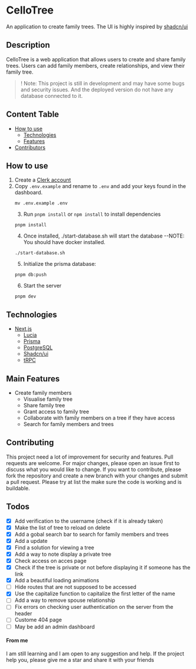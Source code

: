 # CelloTree
An application to create family trees. The UI is highly inspired by
[shadcn/ui](https://ui.shadcn.com/)

## Description
CelloTree is a web  application that allows users to create and share family trees.
Users can add family members, create relationships, and view their family tree.

>! Note:
> This project is still in development and may have some bugs and security issues.
> And the deployed version do not have any database connected to it.

## Content Table
- [How to use](#how-to-use)
    - [Technologies](#technologies)
    - [Features](#features)
- [Contributors](#contributing)



## How to use

1. Create a [Clerk account](https://dashboard.clerk.dev/sign-up)
2. Copy `.env.example` and rename to `.env` and add your keys found in the dashboard.
    ```
    mv .env.example .env
    ```
    3. Run `pnpm install` or `npm install` to install dependencies
    ```
    pnpm install
    ```
    4. Once installed, ./start-database.sh will start the database
    --NOTE: You should have docker installed.
    ```
    ./start-database.sh
    ```
    5. Initialize the prisma database:
    ```
    pnpm db:push
    ```
    6. Start the server
    ```
    pnpm dev
    ```

## Technologies
- [Next.js](https://nextjs.org/)
    - [Lucia](https://lucia-auth.com/)
    - [Prisma](https://www.prisma.io/)
    - [PostgreSQL](https://www.postgresql.org/)
    - [Shadcn/ui](https://ui.shadcn.com/)
    - [tRPC](https://trpc.io/)


## Main Features
- Create family members
    - Visualise family tree
    - Share family tree
    - Grant access to family tree
    - Collaborate with family members on a tree if they have access
    - Search for family members and trees

## Contributing

This project need a lot of improvement for security and features.
Pull requests are welcome. For major changes, please open an issue first
to discuss what you would like to change.
If you want to contribute, please fork the repository and create a new branch
with your changes and submit a pull request.
Please try at list the make sure the code is working and is buildable.

## Todos

- [x] Add verification to the username (check if it is already taken)
- [x] Make the list of tree to reload on delete
- [x] Add a gobal search bar to search for family members and trees
- [x] Add a update
- [x] Find a solution for viewing a tree
- [x] Add a way to note display a private tree
- [x] Check access on acces page
- [x] Check if the tree is private or not before displaying it if someone has the link
- [x] Add a beautiful loading animations
- [ ] Hide routes that are not supposed to be accessed
- [x] Use the capitalize function to capitalize the first letter of the name
- [ ] Add a way to remove spouse relationship
- [ ] Fix errors on checking user authentication on the server from the header
- [ ] Custome 404 page
- [ ] May be add an admin dashboard

#### From me
I am still learning and I am open to any suggestion and help.
If the project help you, please give me a star and share it with your friends
